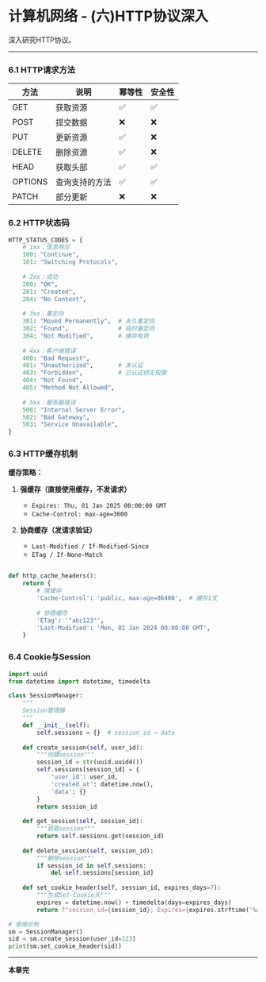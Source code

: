 # 计算机网络 - (六)HTTP协议深入

深入研究HTTP协议。

---


### 6.1 HTTP请求方法

| 方法 | 说明 | 幂等性 | 安全性 |
|------|------|--------|--------|
| GET | 获取资源 | ✅ | ✅ |
| POST | 提交数据 | ❌ | ❌ |
| PUT | 更新资源 | ✅ | ❌ |
| DELETE | 删除资源 | ✅ | ❌ |
| HEAD | 获取头部 | ✅ | ✅ |
| OPTIONS | 查询支持的方法 | ✅ | ✅ |
| PATCH | 部分更新 | ❌ | ❌ |

### 6.2 HTTP状态码

```python
HTTP_STATUS_CODES = {
    # 1xx：信息响应
    100: "Continue",
    101: "Switching Protocols",
    
    # 2xx：成功
    200: "OK",
    201: "Created",
    204: "No Content",
    
    # 3xx：重定向
    301: "Moved Permanently",  # 永久重定向
    302: "Found",              # 临时重定向
    304: "Not Modified",       # 缓存有效
    
    # 4xx：客户端错误
    400: "Bad Request",
    401: "Unauthorized",       # 未认证
    403: "Forbidden",          # 已认证但无权限
    404: "Not Found",
    405: "Method Not Allowed",
    
    # 5xx：服务器错误
    500: "Internal Server Error",
    502: "Bad Gateway",
    503: "Service Unavailable",
}
```

### 6.3 HTTP缓存机制

**缓存策略：**

1. **强缓存（直接使用缓存，不发请求）**
   - `Expires: Thu, 01 Jan 2025 00:00:00 GMT`
   - `Cache-Control: max-age=3600`

2. **协商缓存（发请求验证）**
   - `Last-Modified / If-Modified-Since`
   - `ETag / If-None-Match`

```python

def http_cache_headers():
    return {
        # 强缓存
        'Cache-Control': 'public, max-age=86400',  # 缓存1天
        
        # 协商缓存
        'ETag': '"abc123"',
        'Last-Modified': 'Mon, 01 Jan 2024 00:00:00 GMT',
    }
```

### 6.4 Cookie与Session

```python
import uuid
from datetime import datetime, timedelta

class SessionManager:
    """
    Session管理器
    """
    def __init__(self):
        self.sessions = {}  # session_id → data
    
    def create_session(self, user_id):
        """创建session"""
        session_id = str(uuid.uuid4())
        self.sessions[session_id] = {
            'user_id': user_id,
            'created_at': datetime.now(),
            'data': {}
        }
        return session_id
    
    def get_session(self, session_id):
        """获取session"""
        return self.sessions.get(session_id)
    
    def delete_session(self, session_id):
        """删除session"""
        if session_id in self.sessions:
            del self.sessions[session_id]
    
    def set_cookie_header(self, session_id, expires_days=7):
        """生成Set-Cookie头"""
        expires = datetime.now() + timedelta(days=expires_days)
        return f"session_id={session_id}; Expires={expires.strftime('%a, %d %b %Y %H:%M:%S GMT')}; HttpOnly; Secure"

# 使用示例
sm = SessionManager()
sid = sm.create_session(user_id=123)
print(sm.set_cookie_header(sid))
```

---

**本章完**
